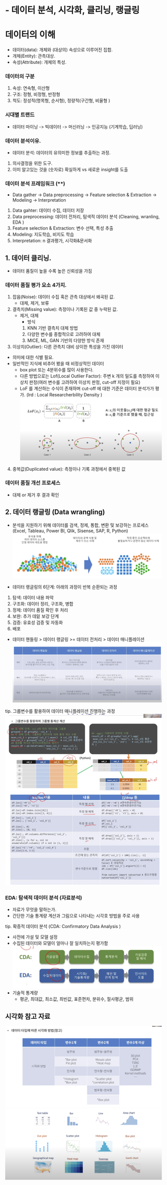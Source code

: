 # - 데이터 분석, 시각화, 클리닝, 랭글링

# 데이터의 이해

-   데이터(data): 개체와 (대상의) 속성으로 이루어진 집합.
-   개체(Entity): 관측대상.
-   속성(Attribute): 개체의 특성.

### 데이터의 구분

1. 속성: 연속형, 이산형
2. 구조: 정형, 비정형, 반정형
3. 척도: 정성적(명목형, 순서형), 정량적(구간형, 비율형 )

### 시대별 트랜드

-   데이터 마이닝 -> 빅데이터 -> 머신러닝 -> 인공지능 (기계학습, 딥러닝)

### 데이터 분석이유.

-   데이터 분석: 데이터의 유의미한 정보를 추출하는 과정.

1. 의사결정을 위한 도구.
2. 이미 알고있는 것을 (숫자로) 확실하게 vs 새로운 insight를 도출

### 데이터 분석 프레임워크 (\*\*)

-   Data gather -> Data preprocessing -> Feature selection & Extraction -> Modeling -> Interpretation

1. Data gahter: 데이터 수집, 데이터 저장
2. Data preprocessing: 데이터 전처리, 탐색적 데이터 분석 (Cleaning, wranling, EDA )
3. Feature selection & Extraction: 변수 선택, 특성 추출
4. Modeling: 지도학습, 비지도 학습
5. Interpretation: n 결과평가, 시각화&문서화

## 1. 데이터 클리닝.

-   데이터 품질이 높을 수록 높은 신뢰성을 가짐

### 데이터 품질 평가 요소 4가지.

1. 잡음(Noise): 데이터 수집 혹은 관측 대상에서 왜곡된 값.
    - 대체, 제거, 보류
2. 결측치(Missing value): 측정이나 기록된 값 중 누락된 값.
    - 제거, 대체
        - 방식
        1. KNN 기반 결측치 대체 방법
        2. 다양한 변수를 종합적으로 고려하여 대체
        3. MICE, ML, GAN 기반의 다양한 방식 존재
3. 이상치(Outlier): 다른 관측치 대비 상이한 특성을 가진 데이터

-   의미에 대한 식별 필요.
-   일반적인 지식에 비추어 봤을 때 비정상적인 데이터
    -   box plot 또는 4분위수를 많이 사용한다.
    -   다른 방법으로는 Lof(Local Outlier Factor): 주변 k 개의 밀도를 측정하여 이상치 판정(여러 변수를 고려하여 이상치 판정, cut-off 지정이 필요)
    -   LoF 를 계산하는 수식이 존재하며 cut-off 에 대한 기준은 데이터 분석가가 평가.
        (lrd : Local Researcherbility Density )
        ![Alt text](image.png)

4. 중복값(Duplicated value): 측정이나 기록 과정에서 중복된 값

### 데이터 품질 개선 프로세스

-   대체 or 제거 후 결과 확인

## 2. 데이터 랭글링 (Data wrangling)

-   분석을 지원하기 위해 데이터를 검색, 정제, 통합, 변환 및 보강하는 프로세스
    (Excel, Tableau, Power BI, Qlik, Sisense, SAP, R, Python)
    ![Alt text](image-1.png)

-   데이터 랭글링의 6단계: 아래의 과정이 반복 순환되는 과정

1. 탐색: 데이터 내용 파악
2. 구조화: 데이터 정리, 구조화, 병합
3. 정제: 데이터 품질 확인 후 처리
4. 보완: 추가 데잍 보강 단계
5. 검증: 유효성 검증 및 자동화
6. 배포

-   데이터 핸들링 > 데이터 랭글링 >= 데이터 전처리 > 데이터 매니플레이션
    ![Alt text](image-2.png)

tip. 그룹변수를 활용하여 데이터 매니플레이션 진행하는 과정
![Alt text](image-4.png)
![Alt text](image-5.png)

### EDA: 탐색적 데이터 분석 (자료분석)

-   자료가 무엇을 말하는가.
-   간단한 기술 통계량 계산과 그림으로 나타내는 시각호 방법을 주로 사용

tip. 확증적 데이터 분석 (CDA: Confirmatory Data Analysis )

-   사전에 가설 및 모델 설정
-   수집된 데이터와 모델이 얼마나 잘 일치하는지 평가함
    ![Alt text](image-6.png)
-   기술적 통계량
    -   평균, 최대값, 최소값, 최빈값, 표준편차, 분위수, 절사평균, 범위

## 시각화 참고 자료

![Alt text](image-7.png)
![Alt text](image-8.png)
